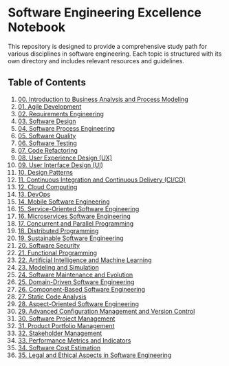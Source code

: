 # Software Engineering Excellence Notebook

This repository is designed to provide a comprehensive study path for various disciplines in software engineering. Each topic is structured with its own directory and includes relevant resources and guidelines.

## Table of Contents

1. [00. Introduction to Business Analysis and Process Modeling](./00-Introduction_to_Business_Analysis_and_Process_Modeling/README.md)
2. [01. Agile Development](./01-Agile_Development/README.md)
3. [02. Requirements Engineering](./02-Requirements_Engineering/README.md)
4. [03. Software Design](./03-Software_Design/README.md)
5. [04. Software Process Engineering](./04-Software_Process_Engineering/README.md)
6. [05. Software Quality](./05-Software_Quality/README.md)
7. [06. Software Testing](./06-Software_Testing/README.md)
8. [07. Code Refactoring](./07-Code_Refactoring/README.md)
9. [08. User Experience Design (UX)](./08-User_Experience_Design_(UX)/README.md)
10. [09. User Interface Design (UI)](./09-User_Interface_Design_(UI)/README.md)
11. [10. Design Patterns](./10-Design_Patterns/README.md)
12. [11. Continuous Integration and Continuous Delivery (CI/CD)](./11-Continuous_Integration_and_Continuous_Delivery_(CI_CD)/README.md)
13. [12. Cloud Computing](./12-Cloud_Computing/README.md)
14. [13. DevOps](./13-DevOps/README.md)
15. [14. Mobile Software Engineering](./14-Mobile_Software_Engineering/README.md)
16. [15. Service-Oriented Software Engineering](./15-Service-Oriented_Software_Engineering/README.md)
17. [16. Microservices Software Engineering](./16-Microservices_Software_Engineering/README.md)
18. [17. Concurrent and Parallel Programming](./17-Concurrent_and_Parallel_Programming/README.md)
19. [18. Distributed Programming](./18-Distributed_Programming/README.md)
20. [19. Sustainable Software Engineering](./19-Sustainable_Software_Engineering/README.md)
21. [20. Software Security](./20-Software_Security/README.md)
22. [21. Functional Programming](./21-Functional_Programming/README.md)
23. [22. Artificial Intelligence and Machine Learning](./22-Artificial_Intelligence_and_Machine_Learning/README.md)
24. [23. Modeling and Simulation](./23-Modeling_and_Simulation/README.md)
25. [24. Software Maintenance and Evolution](./24-Software_Maintenance_and_Evolution/README.md)
26. [25. Domain-Driven Software Engineering](./25-Domain-Driven_Software_Engineering/README.md)
27. [26. Component-Based Software Engineering](./26-Component-Based_Software_Engineering/README.md)
28. [27. Static Code Analysis](./27-Static_Code_Analysis/README.md)
29. [28. Aspect-Oriented Software Engineering](./28-Aspect-Oriented_Software_Engineering/README.md)
30. [29. Advanced Configuration Management and Version Control](./29-Advanced_Configuration_Management_and_Version_Control/README.md)
31. [30. Software Project Management](./30-Software_Project_Management/README.md)
32. [31. Product Portfolio Management](./31-Product_Portfolio_Management/README.md)
33. [32. Stakeholder Management](./32-Stakeholder_Management/README.md)
34. [33. Performance Metrics and Indicators](./33-Performance_Metrics_and_Indicators/README.md)
35. [34. Software Cost Estimation](./34-Software_Cost_Estimation/README.md)
36. [35. Legal and Ethical Aspects in Software Engineering](./35-Legal_and_Ethical_Aspects_in_Software_Engineering/README.md)

